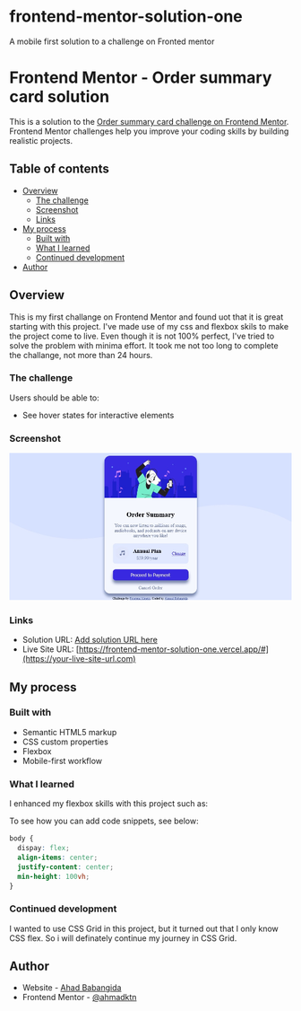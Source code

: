 # frontend-mentor-solution-one
A mobile first solution to a challenge on Fronted mentor
# Frontend Mentor - Order summary card solution

This is a solution to the [Order summary card challenge on Frontend Mentor](https://www.frontendmentor.io/challenges/order-summary-component-QlPmajDUj). Frontend Mentor challenges help you improve your coding skills by building realistic projects. 

## Table of contents

- [Overview](#overview)
  - [The challenge](#the-challenge)
  - [Screenshot](#screenshot)
  - [Links](#links)
- [My process](#my-process)
  - [Built with](#built-with)
  - [What I learned](#what-i-learned)
  - [Continued development](#continued-development)
- [Author](#author)

## Overview
This is my first challange on Frontend Mentor and found uot that it is great starting with this project. I've made use of my css and flexbox skils to make the project come to live. Even though it is not 100% perfect, I've tried to solve the problem with minima effort. It took me not too long to complete the challange, not more than 24 hours.

### The challenge

Users should be able to:

- See hover states for interactive elements

### Screenshot

![](./screenshot.jpg)

### Links

- Solution URL: [Add solution URL here](https://frontend-mentor-solution-one.vercel.app/#)
- Live Site URL: [https://frontend-mentor-solution-one.vercel.app/#](https://your-live-site-url.com)

## My process

### Built with

- Semantic HTML5 markup
- CSS custom properties
- Flexbox
- Mobile-first workflow

### What I learned

I enhanced my flexbox skills with this project such as:

To see how you can add code snippets, see below:

```css
body {
  dispay: flex;
  align-items: center;
  justify-content: center;
  min-height: 100vh;
}
```

### Continued development

I wanted to use CSS Grid in this project, but it turned out that I only know CSS flex. So i will definately continue my journey in CSS Grid.

## Author

- Website - [Ahad Babangida](https://ahmatech.atwebpages.com)
- Frontend Mentor - [@ahmadktn](https://www.frontendmentor.io/profile/ahmadktn)

